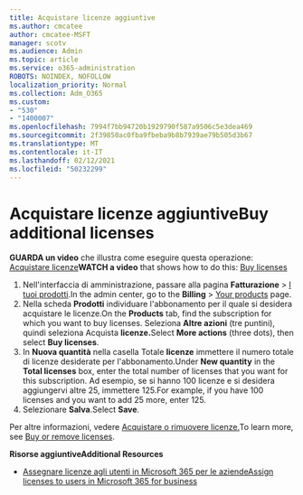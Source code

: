 ```yaml
---
title: Acquistare licenze aggiuntive
ms.author: cmcatee
author: cmcatee-MSFT
manager: scotv
ms.audience: Admin
ms.topic: article
ms.service: o365-administration
ROBOTS: NOINDEX, NOFOLLOW
localization_priority: Normal
ms.collection: Adm_O365
ms.custom:
- "530"
- "1400007"
ms.openlocfilehash: 7994f7bb94720b1929790f587a9506c5e3dea469
ms.sourcegitcommit: 2f39850ac0fba9fbeba9b8b7939ae79b505d3b67
ms.translationtype: MT
ms.contentlocale: it-IT
ms.lasthandoff: 02/12/2021
ms.locfileid: "50232299"
---
```

# <a name="buy-additional-licenses"></a><span data-ttu-id="a54be-102">Acquistare licenze aggiuntive</span><span class="sxs-lookup"><span data-stu-id="a54be-102">Buy additional licenses</span></span>

<span data-ttu-id="a54be-103">**GUARDA un video** che illustra come eseguire questa operazione: [Acquistare licenze](https://go.microsoft.com/fwlink/p/?linkid=2154857)</span><span class="sxs-lookup"><span data-stu-id="a54be-103">**WATCH a video** that shows how to do this: [Buy licenses](https://go.microsoft.com/fwlink/p/?linkid=2154857)</span></span>

1. <span data-ttu-id="a54be-104">Nell'interfaccia di amministrazione, passare alla pagina **Fatturazione** > [I tuoi prodotti](https://go.microsoft.com/fwlink/p/?linkid=842054).</span><span class="sxs-lookup"><span data-stu-id="a54be-104">In the admin center, go to the **Billing** > [Your products](https://go.microsoft.com/fwlink/p/?linkid=842054) page.</span></span>
2. <span data-ttu-id="a54be-105">Nella scheda **Prodotti** individuare l'abbonamento per il quale si desidera acquistare le licenze.</span><span class="sxs-lookup"><span data-stu-id="a54be-105">On the **Products** tab, find the subscription for which you want to buy licenses.</span></span> <span data-ttu-id="a54be-106">Seleziona **Altre azioni** (tre puntini), quindi seleziona Acquista **licenze.**</span><span class="sxs-lookup"><span data-stu-id="a54be-106">Select **More actions** (three dots), then select **Buy licenses**.</span></span>
3. <span data-ttu-id="a54be-107">In **Nuova quantità** nella casella Totale **licenze** immettere il numero totale di licenze desiderate per l'abbonamento.</span><span class="sxs-lookup"><span data-stu-id="a54be-107">Under **New quantity** in the **Total licenses** box, enter the total number of licenses that you want for this subscription.</span></span> <span data-ttu-id="a54be-108">Ad esempio, se si hanno 100 licenze e si desidera aggiungervi altre 25, immettere 125.</span><span class="sxs-lookup"><span data-stu-id="a54be-108">For example, if you have 100 licenses and you want to add 25 more, enter 125.</span></span>
4. <span data-ttu-id="a54be-109">Selezionare **Salva**.</span><span class="sxs-lookup"><span data-stu-id="a54be-109">Select **Save**.</span></span>

<span data-ttu-id="a54be-110">Per altre informazioni, vedere [Acquistare o rimuovere licenze.](https://docs.microsoft.com/microsoft-365/commerce/licenses/buy-licenses)</span><span class="sxs-lookup"><span data-stu-id="a54be-110">To learn more, see [Buy or remove licenses](https://docs.microsoft.com/microsoft-365/commerce/licenses/buy-licenses).</span></span>

<span data-ttu-id="a54be-111">**Risorse aggiuntive**</span><span class="sxs-lookup"><span data-stu-id="a54be-111">**Additional Resources**</span></span>

- [<span data-ttu-id="a54be-112">Assegnare licenze agli utenti in Microsoft 365 per le aziende</span><span class="sxs-lookup"><span data-stu-id="a54be-112">Assign licenses to users in Microsoft 365 for business</span></span>](https://docs.microsoft.com/microsoft-365/admin/manage/assign-licenses-to-users)